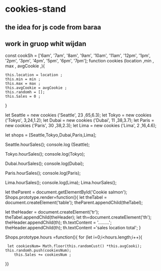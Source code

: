 # cookies-stand

## the idea for js code from baraa
## work in gruop whit wijdan



const cookSh = ['6am', '7am', '8am', '9am', '10am', '11am', 
'12pm', '1pm', '2pm', '3pm', '4pm', '5pm', '6pm', '7pm'];
function cookies (location ,min , max , avgCookie ,){


    this.location = location ;
    this.min = min ;
    this.max = max ;
    this.avgCookie = avgCookie ;
    this.randomh = [];
    this.Sales = 0 ;
    

    
}





let Seattle = new cookies  ('Seattle', 23 ,65,6.3);
let Tokyo = new cookies ('Tokyo', 3,24,1.2);
let Dubai = new cookies ('Dubai', 11 ,38,3.7);
let Paris = new cookies ('Paris', 30 ,38,2.3);
let Lima = new cookies ('Lima', 2 ,16,4.6);



let shops = [Seattle,Tokyo,Dubai,Paris,Lima];

Seattle.hourSales();
console.log (Seattle);

Tokyo.hourSales();
console.log(Tokyo);

Dubai.hourSales();
console.log(Dubai);

Paris.hourSales();
console.log(Paris);


Lima.hourSales();
console.log(Lima);
Lima.hourSales();

let theParent = document.getElementById('Cookie salmon');
Shops.prototype.render=function(){
let theTabel = document.createElement('table');
theParent.appendChild(theTabel);

let theHeader = document.createElement('tr');
theTabel.appendChild(theHeader);
let th=document.createElement('th');
theHeader.appendChild(th);
th.textContent = '.........';
theHeader.appendChild(th);
th.textContent ='sales location total';
}


Shops.prototype.hours =function(){
    for (let i=0;i<hours.length;i++){
           
     let cookiesNum= Math.floor(this.randomCust() *this.avgCooki);
    this.randomh.push(cookiesNum);
        this.Sales += cookiesNum ;

}}